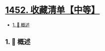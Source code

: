# [1452. 收藏清单【中等】](https://github.com/Tdahuyou/TNotes.leetcode/tree/main/notes/1452.%20%E6%94%B6%E8%97%8F%E6%B8%85%E5%8D%95%E3%80%90%E4%B8%AD%E7%AD%89%E3%80%91)

<!-- region:toc -->

- [1. 📝 概述](#1--概述)

<!-- endregion:toc -->

## 1. 📝 概述
